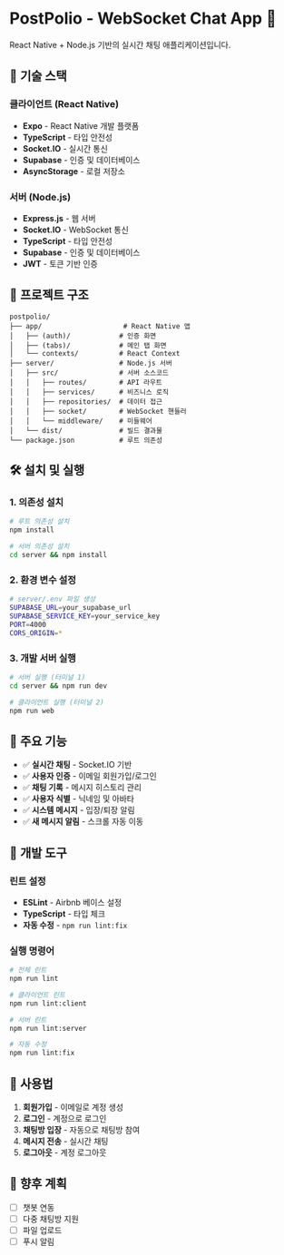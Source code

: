 # PostPolio - WebSocket Chat App 💬

React Native + Node.js 기반의 실시간 채팅 애플리케이션입니다.

## 🚀 기술 스택

### 클라이언트 (React Native)

- **Expo** - React Native 개발 플랫폼
- **TypeScript** - 타입 안전성
- **Socket.IO** - 실시간 통신
- **Supabase** - 인증 및 데이터베이스
- **AsyncStorage** - 로컬 저장소

### 서버 (Node.js)

- **Express.js** - 웹 서버
- **Socket.IO** - WebSocket 통신
- **TypeScript** - 타입 안전성
- **Supabase** - 인증 및 데이터베이스
- **JWT** - 토큰 기반 인증

## 📁 프로젝트 구조

```
postpolio/
├── app/                    # React Native 앱
│   ├── (auth)/            # 인증 화면
│   ├── (tabs)/            # 메인 탭 화면
│   └── contexts/          # React Context
├── server/                # Node.js 서버
│   ├── src/               # 서버 소스코드
│   │   ├── routes/        # API 라우트
│   │   ├── services/      # 비즈니스 로직
│   │   ├── repositories/  # 데이터 접근
│   │   ├── socket/        # WebSocket 핸들러
│   │   └── middleware/    # 미들웨어
│   └── dist/              # 빌드 결과물
└── package.json           # 루트 의존성
```

## 🛠️ 설치 및 실행

### 1. 의존성 설치

```bash
# 루트 의존성 설치
npm install

# 서버 의존성 설치
cd server && npm install
```

### 2. 환경 변수 설정

```bash
# server/.env 파일 생성
SUPABASE_URL=your_supabase_url
SUPABASE_SERVICE_KEY=your_service_key
PORT=4000
CORS_ORIGIN=*
```

### 3. 개발 서버 실행

```bash
# 서버 실행 (터미널 1)
cd server && npm run dev

# 클라이언트 실행 (터미널 2)
npm run web
```

## 🎯 주요 기능

- ✅ **실시간 채팅** - Socket.IO 기반
- ✅ **사용자 인증** - 이메일 회원가입/로그인
- ✅ **채팅 기록** - 메시지 히스토리 관리
- ✅ **사용자 식별** - 닉네임 및 아바타
- ✅ **시스템 메시지** - 입장/퇴장 알림
- ✅ **새 메시지 알림** - 스크롤 자동 이동

## 🔧 개발 도구

### 린트 설정

- **ESLint** - Airbnb 베이스 설정
- **TypeScript** - 타입 체크
- **자동 수정** - `npm run lint:fix`

### 실행 명령어

```bash
# 전체 린트
npm run lint

# 클라이언트 린트
npm run lint:client

# 서버 린트
npm run lint:server

# 자동 수정
npm run lint:fix
```

## 📱 사용법

1. **회원가입** - 이메일로 계정 생성
2. **로그인** - 계정으로 로그인
3. **채팅방 입장** - 자동으로 채팅방 참여
4. **메시지 전송** - 실시간 채팅
5. **로그아웃** - 계정 로그아웃

## 🚧 향후 계획

- [ ] 챗봇 연동
- [ ] 다중 채팅방 지원
- [ ] 파일 업로드
- [ ] 푸시 알림
